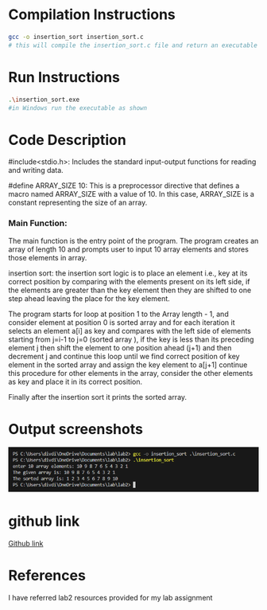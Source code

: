 <!--
NOTES:
This is the README file for insertion sort C program
-->

# Compilation Instructions

```bash
gcc -o insertion_sort insertion_sort.c 
# this will compile the insertion_sort.c file and return an executable with the executable name insertion_sort.exe
```
# Run Instructions

```bash
.\insertion_sort.exe
#in Windows run the executable as shown
```

# Code Description

#include<stdio.h>: Includes the standard input-output functions for reading and writing data.

#define ARRAY_SIZE 10: This is a preprocessor directive that defines a macro named ARRAY_SIZE with a value of 10. In this case, ARRAY_SIZE is a constant representing the size of an array.

### Main Function:

The main function is the entry point of the program.
The program creates an array of length 10 and prompts user to input 10 array elements and stores those elements in array.

insertion sort:
the insertion sort logic is to place an element i.e., key at its correct position by comparing with the elements present on its left side, if the elements are greater than the key element then they are shifted to one step ahead leaving the place for the key element.

The program starts for loop at position 1 to the Array length - 1, and consider element at position 0 is sorted array and for each iteration it selects an element a[i] as key and compares with the left side of elements starting from j=i-1 to j=0 (sorted array ), if the key is less than its preceding element j then shift the  element to one position ahead (j+1) and then decrement j and continue this loop until we find correct position of key element in the sorted array and assign the key element to a[j+1]
continue this procedure for other elements in the array, consider the other elements as key and place it in its correct position.

Finally after the insertion sort it prints the sorted array.

# Output screenshots
![Alt text](image.png)

# github link
[Github link]()

# References
I have referred lab2 resources provided for my lab assignment 
